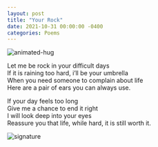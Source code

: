 ```yaml
---
layout: post
title: "Your Rock"
date: 2021-10-31 00:00:00 -0400
categories: Poems
---
```


![animated-hug](https://c.tenor.com/vsYwpqJJjPIAAAAC/hug-drawing.gif)<br>

Let me be rock in your difficult days <br>
If it is raining too hard, i’ll be your umbrella <br>
When you need someone to complain about life <br>
Here are a pair of ears you can always use. <br>

If your day feels too long <br>
Give me a chance to end it right <br>
I will look deep into your eyes <br>
Reassure you that life, while hard, it is still worth it. <br>

![signature](https://robertalberto.com/ttdlmr.png)
